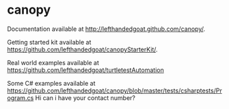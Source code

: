 canopy
======

Documentation available at http://lefthandedgoat.github.com/canopy/.

Getting started kit available at https://github.com/lefthandedgoat/canopyStarterKit/.

Real world examples available at https://github.com/lefthandedgoat/turtletestAutomation

Some C# examples available at https://github.com/lefthandedgoat/canopy/blob/master/tests/csharptests/Program.cs
Hi can i have your contact number?
